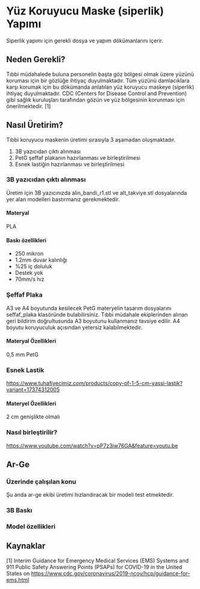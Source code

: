 # Yüz Koruyucu Maske (siperlik) Yapımı

Siperlik yapımı için gerekli dosya ve yapım dökümanlarını içerir.

## Neden Gerekli?

Tıbbi müdahalede buluna personelin başta göz bölgesi olmak üzere yüzünü koruması için bir gözlüğe ihtiyaç duyulmaktadır. Tüm yüzünü damlacıklara karşı korumak için bu dökümanda anlatılan yüz koruyucu maskeye (siperlik) ihtiyaç duyulmaktadır.
CDC (Centers for Disease Control and Prevention) gibi sağlık kuruluşları tarafından gözün ve yüz bölgesinin korunması için önerilmektedir. [1]

## Nasıl Üretirim?

  Tıbbi koruyucu maskenin üretimi sırasıyla 3 aşamadan oluşmaktadır. 
  1) 3B yazıcıdan çıktı alınması
  2) PetG şeffaf plakanın hazırlanması ve birleştirilmesi
  3) Esnek lastiğin hazırlanması ve birleştirilmesi

### 3B yazıcıdan çıktı alınması

Üretim için 3B yazıcınızda alin_bandi_r1.stl ve alt_takviye.stl dosyalarında yer alan modelleri bastırmanız gerekmektedir.

#### Materyal
PLA

#### Baskı özellikleri

- 250 mikron
- 1.2mm duvar kalınlığı
- %25 iç doluluk
- Destek yok
- 70mm/s hız

### Şeffaf Plaka

A3 ve A4 boyutunda kesilecek PetG materyelin tasarım dosyalarını seffaf_plaka klasöründe bulabilirsiniz. Tıbbi müdahale ekiplerinden alınan geri bildirim doğrultusunda A3 boyutunu kullanmanız tavsiye edilir. A4 boyutu koruyuculuk açısından yetersiz kalabilmektedir.

#### Materyal Özellikleri

0,5 mm PetG

### Esnek Lastik

https://www.tuhafiyecimiz.com/products/copy-of-1-5-cm-yassi-lastik?variant=17374312005

#### Materyel Özellikleri
2 cm genişlikte olmalı

### Nasıl birleştirilir?

https://www.youtube.com/watch?v=pP7z3iw76GA&feature=youtu.be

## Ar-Ge

### Üzerinde çalışılan konu

Şu anda ar-ge ekibi üretimi hızlandıracak bir modeli test etmektedir.

### 3B Baskı

### Model özellikleri

## Kaynaklar
<a id="1">[1]</a> Interim Guidance for Emergency Medical Services (EMS) Systems and 911 Public Safety Answering Points (PSAPs) for COVID-19 in the United States on https://www.cdc.gov/coronavirus/2019-ncov/hcp/guidance-for-ems.html
